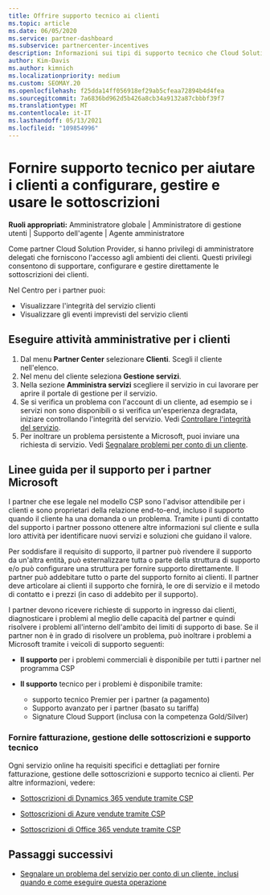 ```yaml
---
title: Offrire supporto tecnico ai clienti
ms.topic: article
ms.date: 06/05/2020
ms.service: partner-dashboard
ms.subservice: partnercenter-incentives
description: Informazioni sui tipi di supporto tecnico che Cloud Solution Provider partner del programma possono offrire ai propri clienti.
author: Kim-Davis
ms.author: kimnich
ms.localizationpriority: medium
ms.custom: SEOMAY.20
ms.openlocfilehash: f25dda14ff056918ef29ab5cfeaa72894b4d4fea
ms.sourcegitcommit: 7a6836bd962d5b426a8cb34a9132a87cbbbf39f7
ms.translationtype: MT
ms.contentlocale: it-IT
ms.lasthandoff: 05/13/2021
ms.locfileid: "109854996"
---
```

# <a name="provide-technical-support-to-help-customers-configure-manage-and-use-their-subscriptions"></a>Fornire supporto tecnico per aiutare i clienti a configurare, gestire e usare le sottoscrizioni


**Ruoli appropriati:** Amministratore globale | Amministratore di gestione utenti | Supporto dell'agente | Agente amministratore

Come partner Cloud Solution Provider, si hanno privilegi di amministratore delegati che forniscono l'accesso agli ambienti dei clienti. Questi privilegi consentono di supportare, configurare e gestire direttamente le sottoscrizioni dei clienti.

Nel Centro per i partner puoi:

- Visualizzare l'integrità del servizio clienti
- Visualizzare gli eventi imprevisti del servizio clienti

## <a name="perform-admin-tasks-for-your-customers"></a>Eseguire attività amministrative per i clienti

1. Dal menu **Partner Center** selezionare **Clienti**. Scegli il cliente nell'elenco.
2. Nel menu del cliente seleziona **Gestione servizi**.
3. Nella sezione **Amministra servizi** scegliere il servizio in cui lavorare per aprire il portale di gestione per il servizio.
4. Se si verifica un problema con l'account di un cliente, ad esempio se i servizi non sono disponibili o si verifica un'esperienza degradata, iniziare controllando l'integrità del servizio. Vedi [Controllare l'integrità del servizio](check-service-health.md).
5. Per inoltrare un problema persistente a Microsoft, puoi inviare una richiesta di servizio. Vedi [Segnalare problemi per conto di un cliente](report-problems-on-behalf-of-a-customer.md).

## <a name="microsoft-partner-support-guidance"></a>Linee guida per il supporto per i partner Microsoft

I partner che ese legale nel modello CSP sono l'advisor attendibile per i clienti e sono proprietari della relazione end-to-end, incluso il supporto quando il cliente ha una domanda o un problema. Tramite i punti di contatto del supporto i partner possono ottenere altre informazioni sul cliente e sulla loro attività per identificare nuovi servizi e soluzioni che guidano il valore.

Per soddisfare il requisito di supporto, il partner può rivendere il supporto da un'altra entità, può esternalizzare tutta o parte della struttura di supporto e/o può configurare una struttura per fornire supporto direttamente.  Il partner può addebitare tutto o parte del supporto fornito ai clienti. Il partner deve articolare ai clienti il supporto che fornirà, le ore di servizio e il metodo di contatto e i prezzi (in caso di addebito per il supporto). 

I partner devono ricevere richieste di supporto in ingresso dai clienti, diagnosticare i problemi al meglio delle capacità del partner e quindi risolvere i problemi all'interno dell'ambito dei limiti di supporto di base. Se il partner non è in grado di risolvere un problema, può inoltrare i problemi a Microsoft tramite i veicoli di supporto seguenti:

- **Il supporto** per i problemi commerciali è disponibile per tutti i partner nel programma CSP

- **Il supporto** tecnico per i problemi è disponibile tramite:

  - supporto tecnico Premier per i partner (a pagamento)
  - Supporto avanzato per i partner (basato su tariffa)
  - Signature Cloud Support (inclusa con la competenza Gold/Silver)

### <a name="providing-billing-subscription-management-and-technical-support"></a>Fornire fatturazione, gestione delle sottoscrizioni e supporto tecnico 

Ogni servizio online ha requisiti specifici e dettagliati per fornire fatturazione, gestione delle sottoscrizioni e supporto tecnico ai clienti. Per altre informazioni, vedere:

- [Sottoscrizioni di Dynamics 365 vendute tramite CSP](https://www.microsoftpartnercommunity.com/t5/CSP/Microsoft-Partner-Support-Guidance/m-p/5262#M30)

- [Sottoscrizioni di Azure vendute tramite CSP](https://www.microsoftpartnercommunity.com/t5/CSP/Microsoft-Partner-Support-Guidance/m-p/5263#M31)

- [Sottoscrizioni di Office 365 vendute tramite CSP](https://www.microsoftpartnercommunity.com/t5/CSP/Microsoft-Partner-Support-Guidance/m-p/5264#M32)

## <a name="next-steps"></a>Passaggi successivi

- [Segnalare un problema del servizio per conto di un cliente, inclusi quando e come eseguire questa operazione](report-problems-on-behalf-of-a-customer.md)
